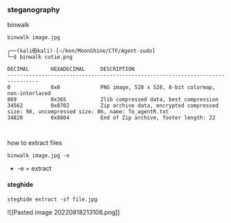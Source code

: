 ### steganography


binwalk

`binwalk image.jpg`

```
┌──(kali㉿kali)-[~/ken/MoonShine/CTF/Agent-sudo]
└─$ binwalk cutie.png

DECIMAL       HEXADECIMAL     DESCRIPTION
--------------------------------------------------------------------------------
0             0x0             PNG image, 528 x 528, 8-bit colormap, non-interlaced
869           0x365           Zlib compressed data, best compression
34562         0x8702          Zip archive data, encrypted compressed size: 98, uncompressed size: 86, name: To_agentR.txt
34820         0x8804          End of Zip archive, footer length: 22

                
```

how to extract files


`binwalk image.jpg -e`

- -e = extract


#### steghide

`steghide extract -sf file.jpg`


![[Pasted image 20220818213108.png]]